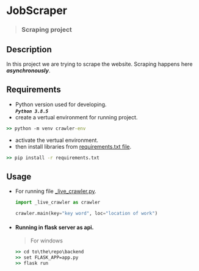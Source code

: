 # JobScraper
> ### Scraping project

## Description

In this project we are trying to scrape the website. Scraping happens here ***asynchronously***.

## Requirements

- Python version used for developing.  
***```Python 3.8.5```***
- create a vertual environment for running project.  
```cmd
>> python -m venv crawler-env
```

- activate the vertual environment.
- then install libraries from [requirements.txt file](https://github.com/raita0100/JobScraper/blob/master/backend/requirements.txt).  
```cmd
>> pip install -r requirements.txt
```  

## Usage  

- For running file [_live_crawler.py](https://github.com/raita0100/JobScraper/blob/master/backend/_live_crawler.py).  
  ```python
  import _live_crawler as crawler
  
  crawler.main(key="key word", loc="location of work")
  
  ```
- #### Running in flask server as api.
  > For windows
  ```cmd
  >> cd to\the\repo\backend
  >> set FLASK_APP=app.py
  >> flask run
  ```
